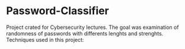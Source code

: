 # Password-Classifier
Project crated for Cybersecurity lectures. The goal was examination of randomness of passwords with differents lenghts and strenghts. Techniques used in this project: 
